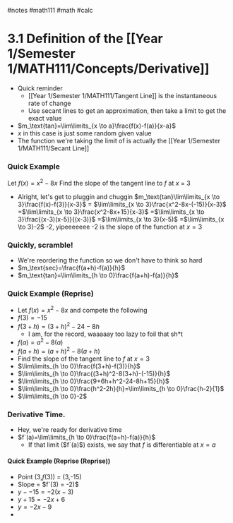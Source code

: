 #notes #math111 #math #calc
# 3.1 Definition of the [[Year 1/Semester 1/MATH111/Concepts/Derivative]]
- Quick reminder
	- [[Year 1/Semester 1/MATH111/Tangent Line]] is the instantaneous rate of change
	- Use secant lines to get an approximation, then take a limit to get the exact value
- $m_\text{tan}=\lim\limits_{x \to a}\frac{f(x)-f(a)}{x-a}$  
- $x$ in this case is just some random given value
- The function we're taking the limit of is actually the [[Year 1/Semester 1/MATH111/Secant Line]] 
### Quick Example
Let $f(x)=x^2-8x$ Find the slope of the tangent line to $f$ at $x$ = 3
- Alright, let's get to pluggin and chuggin
$m_\text{tan}\lim\limits_{x \to 3}\frac{f(x)-f(3)}{x-3}$
= $\lim\limits_{x \to 3}\frac{x^2-8x-(-15)}{x-3}$
=$\lim\limits_{x \to 3}\frac{x^2-8x+15}{x-3}$
=$\lim\limits_{x \to 3}\frac{(x-3)(x-5)}{(x-3)}$
=$\lim\limits_{x \to 3}(x-5)$
=$\lim\limits_{x \to 3}-2$
-2, yipeeeeeee
-2 is the slope of the function at $x=3$

### Quickly, scramble!
- We're reordering the function so we don't have to think so hard 
- $m_\text{sec}=\frac{f(a+h)-f(a)}{h}$
- $m_\text{tan}=\lim\limits_{h \to 0}\frac{f(a+h)-f(a)}{h}$
### Quick Example (Reprise)
- Let $f(x)=x^2-8x$ and compete the following
- $f(3)=-15$
- $f(3+h)=(3+h)^{2}-24-8h$
	- I am, for the record, waaaaay too lazy to foil that sh\*t
- $f(a)=a^{2}-8(a)$
- $f(a+h)=(a+h)^2-8(a+h)$
- Find the slope of the tangent line to $f$ at $x=3$
- $\lim\limits_{h \to 0}\frac{f(3+h)-f(3)}{h}$
- $\lim\limits_{h \to 0}\frac{(3+h)^2-8(3+h)-(-15)}{h}$
- $\lim\limits_{h \to 0}\frac{9+6h+h^2-24-8h+15}{h}$
- $\lim\limits_{h \to 0}\frac{h^2-2h}{h}=\lim\limits_{h \to 0}\frac{h-2}{1}$
- $\lim\limits_{h \to 0}-2$
### Derivative Time.
- Hey, we're ready for derivative time
- $f`(a)=\lim\limits_{h \to 0}\frac{f(a+h)-f(a)}{h}$
	- If that limit ($f`(a)$) exists, we say that $f$ is differentiable at $x=a$
#### Quick Example (Reprise (Reprise))
- Point (3,$f(3)$) = (3,-15)
- Slope = $f`(3) = -2)$
- $y--15 = -2(x-3)$
- $y+15 =-2x+6$
- $y=-2x-9$
- 
